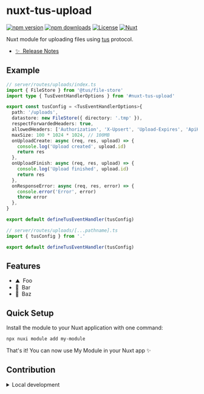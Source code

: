 <!--
Get your module up and running quickly.

Find and replace all on all files (CMD+SHIFT+F):
- Name: My Module
- Package name: my-module
- Description: My new Nuxt module
-->

# nuxt-tus-upload

[![npm version][npm-version-src]][npm-version-href]
[![npm downloads][npm-downloads-src]][npm-downloads-href]
[![License][license-src]][license-href]
[![Nuxt][nuxt-src]][nuxt-href]

Nuxt module for uploading files using [tus](https://tus.io) protocol.

- [✨ &nbsp;Release Notes](/CHANGELOG.md)
<!-- - [🏀 Online playground](https://stackblitz.com/github/your-org/my-module?file=playground%2Fapp.vue) -->
<!-- - [📖 &nbsp;Documentation](https://example.com) -->

## Example

```ts
// server/routes/uploads/index.ts
import { FileStore } from '@tus/file-store'
import type { TusEventHandlerOptions } from '#nuxt-tus-upload'

export const tusConfig = <TusEventHandlerOptions>{
  path: '/uploads',
  datastore: new FileStore({ directory: '.tmp' }),
  respectForwardedHeaders: true,
  allowedHeaders: ['Authorization', 'X-Upsert', 'Upload-Expires', 'ApiKey', 'x-signature'],
  maxSize: 100 * 1024 * 1024, // 100MB
  onUploadCreate: async (req, res, upload) => {
    console.log('Upload created', upload.id)
    return res
  },
  onUploadFinish: async (req, res, upload) => {
    console.log('Upload finished', upload.id)
    return res
  },
  onResponseError: async (req, res, error) => {
    console.error('Error', error)
    throw error
  },
}

export default defineTusEventHandler(tusConfig)

// server/routes/uploads/[...pathname].ts
import { tusConfig } from '.'

export default defineTusEventHandler(tusConfig)
```

## Features

<!-- Highlight some of the features your module provide here -->
- ⛰ &nbsp;Foo
- 🚠 &nbsp;Bar
- 🌲 &nbsp;Baz

## Quick Setup

Install the module to your Nuxt application with one command:

```bash
npx nuxi module add my-module
```

That's it! You can now use My Module in your Nuxt app ✨


## Contribution

<details>
  <summary>Local development</summary>
  
  ```bash
  # Install dependencies
  npm install
  
  # Generate type stubs
  npm run dev:prepare
  
  # Develop with the playground
  npm run dev
  
  # Build the playground
  npm run dev:build
  
  # Run ESLint
  npm run lint
  
  # Run Vitest
  npm run test
  npm run test:watch
  
  # Release new version
  npm run release
  ```

</details>


<!-- Badges -->
[npm-version-src]: https://img.shields.io/npm/v/my-module/latest.svg?style=flat&colorA=020420&colorB=00DC82
[npm-version-href]: https://npmjs.com/package/my-module

[npm-downloads-src]: https://img.shields.io/npm/dm/my-module.svg?style=flat&colorA=020420&colorB=00DC82
[npm-downloads-href]: https://npm.chart.dev/my-module

[license-src]: https://img.shields.io/npm/l/my-module.svg?style=flat&colorA=020420&colorB=00DC82
[license-href]: https://npmjs.com/package/my-module

[nuxt-src]: https://img.shields.io/badge/Nuxt-020420?logo=nuxt.js
[nuxt-href]: https://nuxt.com
